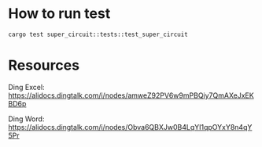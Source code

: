 # How to run test

```
cargo test super_circuit::tests::test_super_circuit
```

# Resources

Ding Excel:
https://alidocs.dingtalk.com/i/nodes/amweZ92PV6w9mPBQiy7QmAXeJxEKBD6p

Ding Word:
https://alidocs.dingtalk.com/i/nodes/Obva6QBXJw0B4LqYI1qpOYxY8n4qY5Pr